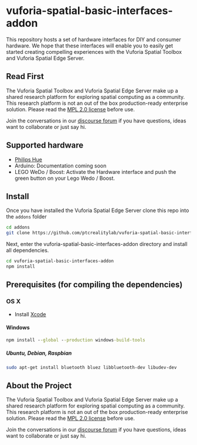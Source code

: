 # vuforia-spatial-basic-interfaces-addon

This repository hosts a set of hardware interfaces for DIY and consumer
hardware. We hope that these interfaces will enable you to easily get started
creating compelling experiences with the Vuforia Spatial Toolbox and Vuforia
Spatial Edge Server.

## Read First
The Vuforia Spatial Toolbox and Vuforia Spatial Edge Server make up a shared research platform for exploring spatial computing as a community. This research platform is not an out of the box production-ready enterprise solution. Please read the [MPL 2.0 license](LICENSE) before use.

Join the conversations in our [discourse forum](https://forum.spatialtoolbox.vuforia.com) if you have questions, ideas want to collaborate or just say hi.

## Supported hardware

- [Philips Hue](./interfaces/philipsHue/README.md)
- Arduino: Documentation coming soon
- LEGO WeDo / Boost: Activate the Hardware interface and push the green button on your Lego Wedo / Boost.

## Install
Once you have installed the Vuforia Spatial Edge Server clone this repo into the ```addons``` folder

```bash
cd addons
git clone https://github.com/ptcrealitylab/vuforia-spatial-basic-interfaces-addon.git
```

Next, enter the vuforia-spatial-basic-interfaces-addon directory and install all dependencies.

```bash
cd vuforia-spatial-basic-interfaces-addon
npm install
```

## Prerequisites (for compiling the dependencies)

### OS X

 * Install [Xcode](https://itunes.apple.com/ca/app/xcode/id497799835?mt=12)
 
 #### Windows

```cmd
npm install --global --production windows-build-tools
```
 
##### Ubuntu, Debian, Raspbian

```sh
sudo apt-get install bluetooth bluez libbluetooth-dev libudev-dev
```

## About the Project
The Vuforia Spatial Toolbox and Vuforia Spatial Edge Server make up a shared research platform for exploring spatial computing as a community. This research platform is not an out of the box production-ready enterprise solution. Please read the [MPL 2.0 license](LICENSE) before use.

Join the conversations in our [discourse forum](https://forum.spatialtoolbox.vuforia.com) if you have questions, ideas want to collaborate or just say hi.
